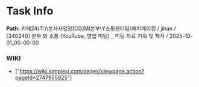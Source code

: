# Task Info

**Path:** 카페24(주)\본사사업장\[CG]MI본부\Y쇼핑센터팀\매치메이킹 / jihan / [340240] 본부 외 소통 (YouTube, 영업 미팅) _ 미팅 자료 기획 및 제작 / 2025-10-01_00-00-00

### WIKI
- ["https://wiki.simplexi.com/pages/viewpage.action?pageId=2747955925"]

